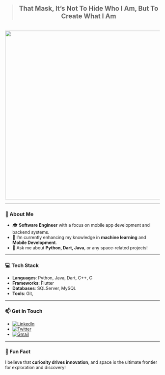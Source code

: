 <div align="center">
  <blockquote>
    <h2><strong>That Mask, It’s Not To Hide Who I Am, But To Create What I Am</strong></h2>
  </blockquote>
</div>

<br>
<img height="550" src="https://i.giphy.com/media/v1.Y2lkPTc5MGI3NjExc2Q2cGxtNWxtNTN5OXgzNzB2eGhpbzM1Y2RlNGJzaDZiZDh2OWpmcyZlcD12MV9pbnRlcm5hbF9naWZfYnlfaWQmY3Q9Zw/l396BoOTIFem9xqQU/giphy.gif"  />
<br> 

---

### 👋 About Me

- 🎓 **Software Engineer** with a focus on mobile app development and backend systems.
- 🌱 I’m currently enhancing my knowledge in **machine learning** and **Mobile Development**.
- 💬 Ask me about **Python, Dart, Java**, or any space-related projects!

---

### 💻 Tech Stack
- **Languages**: Python, Java, Dart, C++, C
- **Frameworks**: Flutter
- **Databases**: SQLServer, MySQL
- **Tools**: Git,

---

### 📫 Get in Touch
- [![LinkedIn](https://raw.githubusercontent.com/maurodesouza/profile-readme-generator/master/src/assets/icons/social/linkedin/default.svg)](https://www.linkedin.com/in/mostafa-adel-02612224a/) 
- [![Twitter](https://img.icons8.com/?size=100&id=phOKFKYpe00C&format=png&color=000000)](https://x.com/mostafa_Hweig)
- [![Gmail](https://img.shields.io/badge/Gmail-D14836?style=for-the-badge&logo=gmail&logoColor=white)](mailto:mostafa.elhwieg@gmail.com)

---

### 🌟 Fun Fact
I believe that **curiosity drives innovation**, and space is the ultimate frontier for exploration and discovery!


